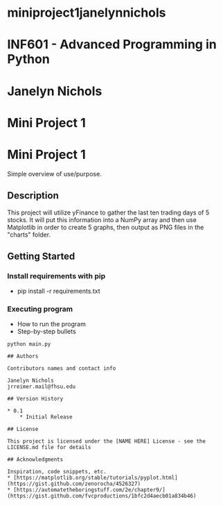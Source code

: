 # miniproject1janelynnichols
# INF601 - Advanced Programming in Python
# Janelyn Nichols
# Mini Project 1

# Mini Project 1

Simple overview of use/purpose.

## Description

This project will utilize yFinance to gather the last ten trading days of 5 stocks. It will put this information into a NumPy array and then use Matplotlib in order to create 5 graphs, then output as PNG files in the "charts" folder.

## Getting Started

### Install requirements with pip

* pip install -r requirements.txt

### Executing program

* How to run the program
* Step-by-step bullets
```
python main.py

## Authors

Contributors names and contact info

Janelyn Nichols
jrreimer.mail@fhsu.edu

## Version History

* 0.1
    * Initial Release

## License

This project is licensed under the [NAME HERE] License - see the LICENSE.md file for details

## Acknowledgments

Inspiration, code snippets, etc.
* [https://matplotlib.org/stable/tutorials/pyplot.html](https://gist.github.com/zenorocha/4526327)
* [https://automatetheboringstuff.com/2e/chapter9/](https://gist.github.com/fvcproductions/1bfc2d4aecb01a834b46)
